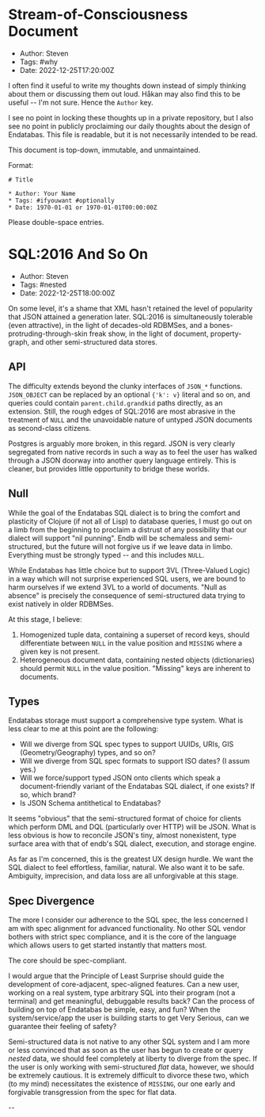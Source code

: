 
# Stream-of-Consciousness Document

* Author: Steven
* Tags: #why
* Date: 2022-12-25T17:20:00Z

I often find it useful to write my thoughts down instead of simply
thinking about them or discussing them out loud. Håkan may also find
this to be useful -- I'm not sure. Hence the `Author` key.

I see no point in locking these thoughts up in a private repository,
but I also see no point in publicly proclaiming our daily thoughts
about the design of Endatabas. This file is readable, but it is not
necessarily intended to be read.

This document is top-down, immutable, and unmaintained.

Format:

```
# Title

* Author: Your Name
* Tags: #ifyouwant #optionally
* Date: 1970-01-01 or 1970-01-01T00:00:00Z
```

Please double-space entries.


# SQL:2016 And So On

* Author: Steven
* Tags: #nested
* Date: 2022-12-25T18:00:00Z

On some level, it's a shame that XML hasn't retained the level of
popularity that JSON attained a generation later. SQL:2016 is
simultaneously tolerable (even attractive), in the light of decades-old
RDBMSes, and a bones-protruding-through-skin freak show, in the light
of document, property-graph, and other semi-structured data stores.

## API

The difficulty extends beyond the clunky interfaces of `JSON_*`
functions. `JSON_OBJECT` can be replaced by an optional `{'k': v}`
literal and so on, and queries could contain `parent.child.grandkid`
paths directly, as an extension. Still, the rough edges of SQL:2016
are most abrasive in the treatment of `NULL` and the unavoidable
nature of untyped JSON documents as second-class citizens.

Postgres is arguably more broken, in this regard. JSON is very clearly
segregated from native records in such a way as to feel the user has
walked through a JSON doorway into another query language entirely.
This is cleaner, but provides little opportunity to bridge these
worlds.

## Null

While the goal of the Endatabas SQL dialect is to bring the comfort
and plasticity of Clojure (if not all of Lisp) to database queries,
I must go out on a limb from the beginning to proclaim a distrust of
any possibility that our dialect will support "nil punning". Endb
will be schemaless and semi-structured, but the future will not
forgive us if we leave data in limbo. Everything must be strongly
typed -- and this includes `NULL`.

While Endatabas has little choice but to support 3VL (Three-Valued
Logic) in a way which will not surprise experienced SQL users, we
are bound to harm ourselves if we extend 3VL to a world of documents.
"Null as absence" is precisely the consequence of semi-structured
data trying to exist natively in older RDBMSes.

At this stage, I believe:

1. Homogenized tuple data, containing a superset of record keys,
should differentiate between `NULL` in the value position and `MISSING`
where a given key is not present.
2. Heterogeneous document data, containing nested objects
(dictionaries) should permit `NULL` in the value position. "Missing"
keys are inherent to documents.

## Types

Endatabas storage must support a comprehensive type system. What is
less clear to me at this point are the following:

* Will we diverge from SQL spec types to support UUIDs, URIs,
GIS (Geometry/Geography) types, and so on?
* Will we diverge from SQL spec formats to support ISO dates? (I
assum yes.)
* Will we force/support typed JSON onto clients which speak a
document-friendly variant of the Endatabas SQL dialect, if one exists?
If so, which brand?
* Is JSON Schema antithetical to Endatabas?

It seems "obvious" that the semi-structured format of choice for
clients which perform DML and DQL (particularly over HTTP) will be
JSON. What is less obvious is how to reconcile JSON's tiny, almost
nonexistent, type surface area with that of endb's SQL dialect,
execution, and storage engine.

As far as I'm concerned, this is the greatest UX design hurdle. We
want the SQL dialect to feel effortless, familiar, natural. We also
want it to be safe. Ambiguity, imprecision, and data loss are all
unforgivable at this stage.

## Spec Divergence

The more I consider our adherence to the SQL spec, the less concerned
I am with spec alignment for advanced functionality. No other SQL
vendor bothers with strict spec compliance, and it is the core of the
language which allows users to get started instantly that matters most.

The core should be spec-compliant.

I would argue that the Principle of Least Surprise should guide the
development of core-adjacent, spec-aligned features. Can a new user,
working on a real system, type arbitrary SQL into their program (not
a terminal) and get meaningful, debuggable results back? Can the
process of building on top of Endatabas be simple, easy, and fun?
When the system/service/app the user is building starts to get Very
Serious, can we guarantee their feeling of safety?

Semi-structured data is not native to any other SQL system and I am
more or less convinced that as soon as the user has begun to create
or query _nested_ data, we should feel completely at liberty to diverge
from the spec. If the user is only working with semi-structured _flat_
data, however, we should be extremely cautious. It is extremely
difficult to divorce these two, which (to my mind) necessitates the
existence of `MISSING`, our one early and forgivable transgression from
the spec for flat data.


--
